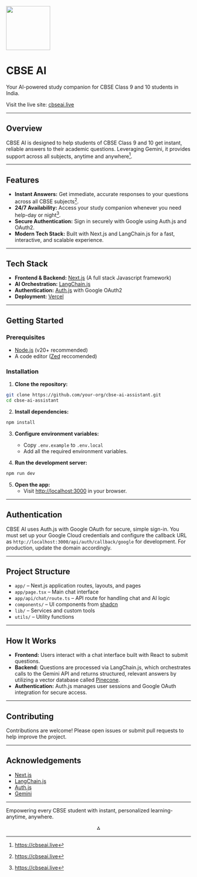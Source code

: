 <img src="https://cbseai.live/icon.png" class="logo" width="120"/>

# CBSE AI

Your AI-powered study companion for CBSE Class 9 and 10 students in India.

Visit the live site: [cbseai.live](https://cbseai.live)

---

## Overview

CBSE AI is designed to help students of CBSE Class 9 and 10 get instant, reliable answers to their academic questions. Leveraging Gemini, it provides support across all subjects, anytime and anywhere[^1].

---

## Features

- **Instant Answers:** Get immediate, accurate responses to your questions across all CBSE subjects[^1].
- **24/7 Availability:** Access your study companion whenever you need help-day or night[^1].
- **Secure Authentication:** Sign in securely with Google using Auth.js and OAuth2.
- **Modern Tech Stack:** Built with Next.js and LangChain.js for a fast, interactive, and scalable experience.

---

## Tech Stack

- **Frontend \& Backend:** [Next.js](https://nextjs.org/) (A full stack Javascript framework)
- **AI Orchestration:** [LangChain.js](https://js.langchain.com/)
- **Authentication:** [Auth.js](https://authjs.dev/) with Google OAuth2
- **Deployment:** [Vercel](https://vercel.com/)

---

## Getting Started

### Prerequisites

- [Node.js](https://nodejs.org/en/download) (v20+ recommended)
- A code editor ([Zed](https://zed.dev) reccomended)

### Installation

1. **Clone the repository:**

```bash
git clone https://github.com/your-org/cbse-ai-assistant.git
cd cbse-ai-assistant
```

2. **Install dependencies:**

```bash
npm install
```

3. **Configure environment variables:**
    - Copy `.env.example` to `.env.local`
    - Add all the required environment variables.

4. **Run the development server:**

```bash
npm run dev
```

5. **Open the app:**
    - Visit [http://localhost:3000](http://localhost:3000) in your browser.

---

## Authentication

CBSE AI uses Auth.js with Google OAuth for secure, simple sign-in. You must set up your Google Cloud credentials and configure the callback URL as `http://localhost:3000/api/auth/callback/google` for development. For production, update the domain accordingly.

---

## Project Structure

- `app/` – Next.js application routes, layouts, and pages
- `app/page.tsx` – Main chat interface
- `app/api/chat/route.ts` – API route for handling chat and AI logic
- `components/` – UI components from [shadcn](https://ui.shadcn.com/)
- `lib/` – Services and custom tools
- `utils/` – Utility functions

---

## How It Works

- **Frontend:** Users interact with a chat interface built with React to submit questions.
- **Backend:** Questions are processed via LangChain.js, which orchestrates calls to the Gemini API and returns structured, relevant answers by utilizing a vector database called [Pinecone](https://pinecone.io).
- **Authentication:** Auth.js manages user sessions and Google OAuth integration for secure access.

---

## Contributing

Contributions are welcome! Please open issues or submit pull requests to help improve the project.

---
## Acknowledgements

- [Next.js](https://nextjs.org/)
- [LangChain.js](https://js.langchain.com/)
- [Auth.js](https://authjs.dev/)
- [Gemini](https://gemini.google.com/)

---

Empowering every CBSE student with instant, personalized learning-anytime, anywhere.

<div style="text-align: center">⁂</div>

[^1]: https://cbseai.live
